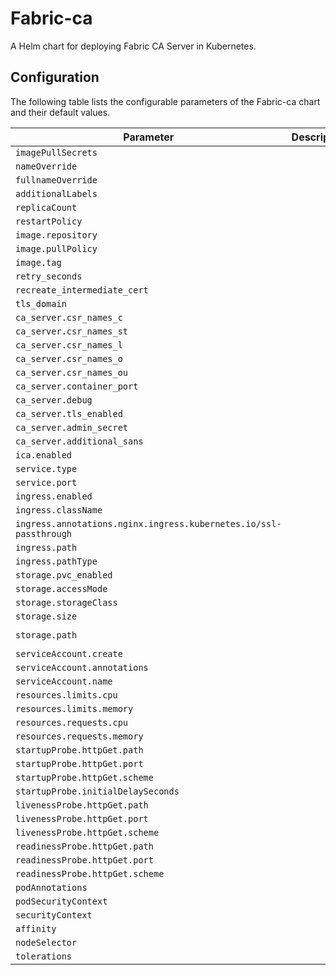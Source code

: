 Fabric-ca
===========

A Helm chart for deploying Fabric CA Server in Kubernetes.


## Configuration

The following table lists the configurable parameters of the Fabric-ca chart and their default values.

| Parameter                | Description             | Default        |
| ------------------------ | ----------------------- | -------------- |
| `imagePullSecrets` |  | `[]` |
| `nameOverride` |  | `""` |
| `fullnameOverride` |  | `""` |
| `additionalLabels` |  | `{}` |
| `replicaCount` |  | `1` |
| `restartPolicy` |  | `"Always"` |
| `image.repository` |  | `"hyperledger/fabric-ca"` |
| `image.pullPolicy` |  | `"IfNotPresent"` |
| `image.tag` |  | `"1.5.0"` |
| `retry_seconds` |  | `60` |
| `recreate_intermediate_cert` |  | `false` |
| `tls_domain` |  | `"my-hlf-domain.com"` |
| `ca_server.csr_names_c` |  | `"IN"` |
| `ca_server.csr_names_st` |  | `"Maharashtra"` |
| `ca_server.csr_names_l` |  | `"Mumbai"` |
| `ca_server.csr_names_o` |  | `"Your Company Name"` |
| `ca_server.csr_names_ou` |  | `"Your Organization Unit"` |
| `ca_server.container_port` |  | `7051` |
| `ca_server.debug` |  | `true` |
| `ca_server.tls_enabled` |  | `true` |
| `ca_server.admin_secret` |  | `"rca-secret"` |
| `ca_server.additional_sans` |  | `[]` |
| `ica.enabled` |  | `false` |
| `service.type` |  | `"ClusterIP"` |
| `service.port` |  | `7051` |
| `ingress.enabled` |  | `true` |
| `ingress.className` |  | `"nginx"` |
| `ingress.annotations.nginx.ingress.kubernetes.io/ssl-passthrough` |  | `"true"` |
| `ingress.path` |  | `"/"` |
| `ingress.pathType` |  | `"Prefix"` |
| `storage.pvc_enabled` |  | `true` |
| `storage.accessMode` |  | `"ReadWriteOnce"` |
| `storage.storageClass` |  | `"standard"` |
| `storage.size` |  | `"1G"` |
| `storage.path` |  | `"/tmp/hyperledger/fabric-ca/crypto"` |
| `serviceAccount.create` |  | `true` |
| `serviceAccount.annotations` |  | `{}` |
| `serviceAccount.name` |  | `""` |
| `resources.limits.cpu` |  | `"100m"` |
| `resources.limits.memory` |  | `"256Mi"` |
| `resources.requests.cpu` |  | `"100m"` |
| `resources.requests.memory` |  | `"128Mi"` |
| `startupProbe.httpGet.path` |  | `"/cainfo"` |
| `startupProbe.httpGet.port` |  | `"http"` |
| `startupProbe.httpGet.scheme` |  | `"HTTPS"` |
| `startupProbe.initialDelaySeconds` |  | `10` |
| `livenessProbe.httpGet.path` |  | `"/cainfo"` |
| `livenessProbe.httpGet.port` |  | `"http"` |
| `livenessProbe.httpGet.scheme` |  | `"HTTPS"` |
| `readinessProbe.httpGet.path` |  | `"/cainfo"` |
| `readinessProbe.httpGet.port` |  | `"http"` |
| `readinessProbe.httpGet.scheme` |  | `"HTTPS"` |
| `podAnnotations` |  | `{}` |
| `podSecurityContext` |  | `{}` |
| `securityContext` |  | `{}` |
| `affinity` |  | `{}` |
| `nodeSelector` |  | `{}` |
| `tolerations` |  | `[]` |
